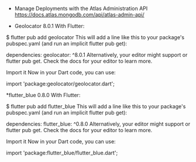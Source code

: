 
* Manage Deployments with the Atlas Administration API
https://docs.atlas.mongodb.com/api/atlas-admin-api/

* Geolocator 8.0.1
With Flutter:

 $ flutter pub add geolocator
This will add a line like this to your package's pubspec.yaml (and run an implicit flutter pub get):

dependencies:
  geolocator: ^8.0.1
Alternatively, your editor might support or flutter pub get. Check the docs for your editor to learn more.

Import it
Now in your Dart code, you can use:

import 'package:geolocator/geolocator.dart';

*flutter_blue 0.8.0
With Flutter:

 $ flutter pub add flutter_blue
This will add a line like this to your package's pubspec.yaml (and run an implicit flutter pub get):

dependencies:
  flutter_blue: ^0.8.0
Alternatively, your editor might support or flutter pub get. Check the docs for your editor to learn more.

Import it
Now in your Dart code, you can use:

import 'package:flutter_blue/flutter_blue.dart';

